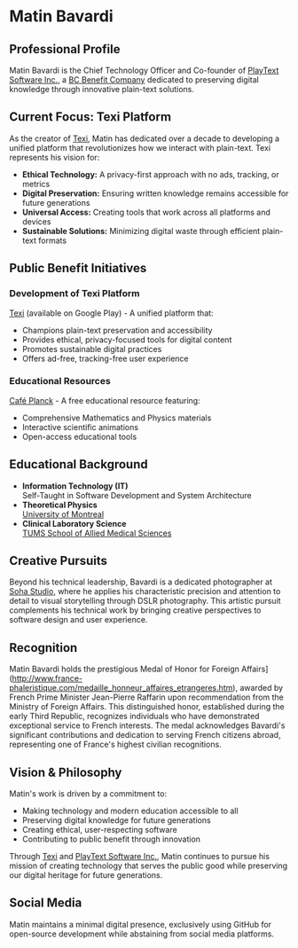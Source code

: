 # Matin Bavardi
## Professional Profile
Matin Bavardi is the Chief Technology Officer and Co-founder of [PlayText Software Inc.](https://texi.app/company/), a [BC Benefit Company](https://www.centreforsocialenterprise.com/benefit-company/) dedicated to preserving digital knowledge through innovative plain-text solutions. 

## Current Focus: Texi Platform
As the creator of [Texi](https://texi.app/), Matin has dedicated over a decade to developing a unified platform that revolutionizes how we interact with plain-text. Texi represents his vision for:

- **Ethical Technology:** A privacy-first approach with no ads, tracking, or metrics
- **Digital Preservation:** Ensuring written knowledge remains accessible for future generations
- **Universal Access:** Creating tools that work across all platforms and devices
- **Sustainable Solutions:** Minimizing digital waste through efficient plain-text formats

  
## Public Benefit Initiatives
### Development of Texi Platform
[Texi](https://texi.app/) (available on Google Play) - A unified platform that:

- Champions plain-text preservation and accessibility
- Provides ethical, privacy-focused tools for digital content
- Promotes sustainable digital practices
- Offers ad-free, tracking-free user experience

### Educational Resources
[Café Planck](cafeplanck.com) - A free educational resource featuring:

- Comprehensive Mathematics and Physics materials
- Interactive scientific animations
- Open-access educational tools

## Educational Background
* **Information Technology (IT)**  
  Self-Taught in Software Development and System Architecture
* **Theoretical Physics**  
  [University of Montreal](https://phys.umontreal.ca/english/home/) 
* **Clinical Laboratory Science**  
  [TUMS School of Allied Medical Sciences](https://en.tums.ac.ir/en/department/major/412/clinical-laboratory-sciences-cls-)

## Creative Pursuits
Beyond his technical leadership, Bavardi is a dedicated photographer at [Soha Studio](diansoha.com), where he applies his characteristic precision and attention to detail to visual storytelling through DSLR photography. This artistic pursuit complements his technical work by bringing creative perspectives to software design and user experience.
  
## Recognition
Matin Bavardi holds the prestigious Medal of Honor for Foreign Affairs](http://www.france-phaleristique.com/medaille_honneur_affaires_etrangeres.htm), awarded by French Prime Minister Jean-Pierre Raffarin upon recommendation from the Ministry of Foreign Affairs. This distinguished honor, established during the early Third Republic, recognizes individuals who have demonstrated exceptional service to French interests. The medal acknowledges Bavardi's significant contributions and dedication to serving French citizens abroad, representing one of France's highest civilian recognitions.

## Vision & Philosophy
Matin's work is driven by a commitment to:

- Making technology and modern education accessible to all
- Preserving digital knowledge for future generations
- Creating ethical, user-respecting software
- Contributing to public benefit through innovation

Through [Texi](https://texi.app/) and [PlayText Software Inc.](https://texi.app/company/), Matin continues to pursue his mission of creating technology that serves the public good while preserving our digital heritage for future generations.  
## Social Media
Matin maintains a minimal digital presence, exclusively using GitHub for open-source development while abstaining from social media platforms. 
